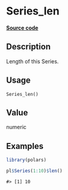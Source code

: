 

# Series_len

[**Source code**](https://github.com/pola-rs/r-polars/tree/8387e0a88c6889e6449b053999aada405c241066/R/after-wrappers.R#L20)

## Description

Length of this Series.

## Usage

<pre><code class='language-R'>Series_len()
</code></pre>

## Value

numeric

## Examples

``` r
library(polars)

pl$Series(1:10)$len()
```

    #> [1] 10
